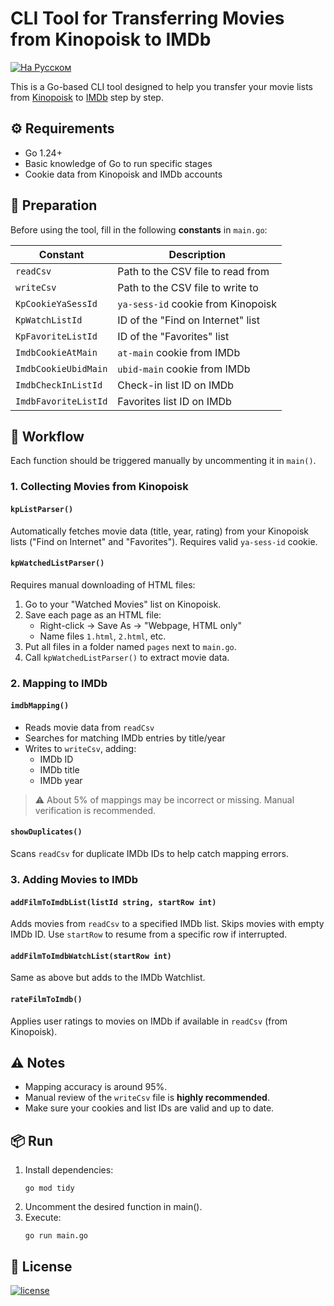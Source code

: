 # CLI Tool for Transferring Movies from Kinopoisk to IMDb

[![На Русском](https://img.shields.io/badge/Перейти_на-Русский-green.svg?style=flat-square)](./README.RU.md)

This is a Go-based CLI tool designed to help you transfer your movie lists from [Kinopoisk](https://www.kinopoisk.ru) to [IMDb](https://www.imdb.com) step by step.

## ⚙️ Requirements

- Go 1.24+
- Basic knowledge of Go to run specific stages
- Cookie data from Kinopoisk and IMDb accounts

## 📁 Preparation

Before using the tool, fill in the following **constants** in `main.go`:

| Constant             | Description                        |
|----------------------|------------------------------------|
| `readCsv`            | Path to the CSV file to read from  |
| `writeCsv`           | Path to the CSV file to write to   |
| `KpCookieYaSessId`   | `ya-sess-id` cookie from Kinopoisk |
| `KpWatchListId`      | ID of the "Find on Internet" list  |
| `KpFavoriteListId`   | ID of the "Favorites" list         |
| `ImdbCookieAtMain`   | `at-main` cookie from IMDb         |
| `ImdbCookieUbidMain` | `ubid-main` cookie from IMDb       |
| `ImdbCheckInListId`  | Check-in list ID on IMDb           |
| `ImdbFavoriteListId` | Favorites list ID on IMDb          |

## 🧠 Workflow

Each function should be triggered manually by uncommenting it in `main()`.

### 1. Collecting Movies from Kinopoisk

#### `kpListParser()`

Automatically fetches movie data (title, year, rating) from your Kinopoisk lists ("Find on Internet" and "Favorites"). Requires valid `ya-sess-id` cookie.

#### `kpWatchedListParser()`

Requires manual downloading of HTML files:

1. Go to your "Watched Movies" list on Kinopoisk.
2. Save each page as an HTML file:
   - Right-click → Save As → "Webpage, HTML only"
   - Name files `1.html`, `2.html`, etc.
3. Put all files in a folder named `pages` next to `main.go`.
4. Call `kpWatchedListParser()` to extract movie data.

### 2. Mapping to IMDb

#### `imdbMapping()`

- Reads movie data from `readCsv`
- Searches for matching IMDb entries by title/year
- Writes to `writeCsv`, adding:
   - IMDb ID
   - IMDb title
   - IMDb year

> ⚠️ About 5% of mappings may be incorrect or missing. Manual verification is recommended.

#### `showDuplicates()`

Scans `readCsv` for duplicate IMDb IDs to help catch mapping errors.

### 3. Adding Movies to IMDb

#### `addFilmToImdbList(listId string, startRow int)`

Adds movies from `readCsv` to a specified IMDb list. Skips movies with empty IMDb ID. Use `startRow` to resume from a specific row if interrupted.

#### `addFilmToImdbWatchList(startRow int)`

Same as above but adds to the IMDb Watchlist.

#### `rateFilmToImdb()`

Applies user ratings to movies on IMDb if available in `readCsv` (from Kinopoisk).

## ⚠️ Notes

- Mapping accuracy is around 95%.
- Manual review of the `writeCsv` file is **highly recommended**.
- Make sure your cookies and list IDs are valid and up to date.

## 📦 Run

1. Install dependencies:
   ```shell
   go mod tidy
   ```
2. Uncomment the desired function in main().
3. Execute:
   ```shell
   go run main.go
   ```

## 📝 License

[![license](https://img.shields.io/badge/License-MIT-green.svg?style=flat-square)](./LICENSE)
